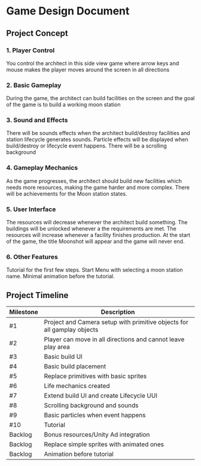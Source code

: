 # Game Design Document

## Project Concept
### 1. Player Control
You control the architect in this side view game where arrow keys and mouse makes the player moves around the screen in all directions
### 2. Basic Gameplay
During the game, the architect can build facilities on the screen and the goal of the game is to build a working moon station
### 3. Sound and Effects
There will be sounds effects when the architect build/destroy facilities and station lifecycle generates sounds.
Particle effects will be displayed when build/destroy or lifecycle event happens.
There will be a scrolling background
### 4. Gameplay Mechanics
As the game progresses, the architect should build new facilities which needs more resources, making the game harder and more complex.
There will be achievements for the Moon station states.
### 5. User Interface
The resources will decrease whenever the architect build something.
The buildings will be unlocked whenever a the requirements are met.
The resources will increase whenever a facility finishes production.
At the start of the game, the title Moonshot will appear and the game will never end.
### 6. Other Features
Tutorial for the first few steps.
Start Menu with selecting a moon station name.
Minimal animation before the tutorial.

## Project Timeline
| Milestone | Description |
| --------- | ----------- |
| #1 | Project and Camera setup with primitive objects for all gamplay objects |
| #2 | Player can move in all directions and cannot leave play area |
| #3 | Basic build UI |
| #4 | Basic build placement |
| #5 | Replace primitives with basic sprites |
| #6 | Life mechanics created |
| #7 | Extend build UI and create Lifecycle UUI |
| #8 | Scrolling background and sounds |
| #9 | Basic particles when event happens |
| #10 | Tutorial |
| Backlog | Bonus resources/Unity Ad integration |
| Backlog | Replace simple sprites with animated ones |
| Backlog | Animation before tutorial |
